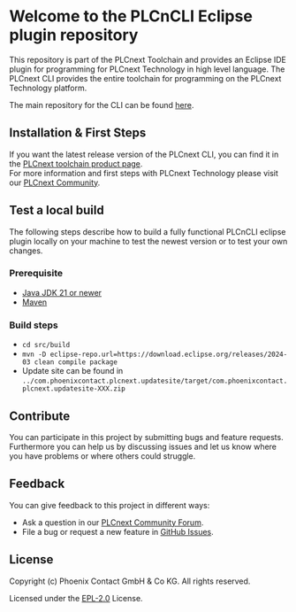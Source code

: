 # Welcome to the PLCnCLI Eclipse plugin repository

This repository is part of the PLCnext Toolchain and provides an Eclipse IDE plugin for programming for PLCnext Technology in high level language. The PLCnext CLI provides the entire toolchain for programming on the PLCnext Technology platform.

The main repository for the CLI can be found [here](https://github.com/PLCnext/PLCnext_CLI).

## Installation & First Steps

If you want the latest release version of the PLCnext CLI, you can find it in the [PLCnext toolchain product page](https://www.phoenixcontact.com/qr/1639782).<br/>
For more information and first steps with PLCnext Technology please visit our [PLCnext Community](https://www.plcnext-community.net/infocenter/programming/plcnext-programming_introduction).

## Test a local build

The following steps describe how to build a fully functional PLCnCLI eclipse plugin locally on your machine to test the newest version or to test your own changes.

### Prerequisite

- [Java JDK 21 or newer](http://www.oracle.com/technetwork/java/javase/downloads/index.html "Java JDK 21 or newer")
- [Maven](https://maven.apache.org/download.cgi "Maven")

### Build steps

- `cd src/build`
- `mvn -D eclipse-repo.url=https://download.eclipse.org/releases/2024-03 clean compile package`
- Update site can be found in `../com.phoenixcontact.plcnext.updatesite/target/com.phoenixcontact.plcnext.updatesite-XXX.zip`

## Contribute

You can participate in this project by submitting bugs and feature requests.<br/>
Furthermore you can help us by discussing issues and let us know where you have problems or where others could struggle.

## Feedback

You can give feedback to this project in different ways:

- Ask a question in our [PLCnext Community Forum](https://www.plcnext-community.net/forum).
- File a bug or request a new feature in [GitHub Issues](https://github.com/PLCnext/PLCnext_CLI_Eclipse/issues).

## License

Copyright (c) Phoenix Contact GmbH & Co KG. All rights reserved.<br/>

Licensed under the [EPL-2.0](LICENSE) License.